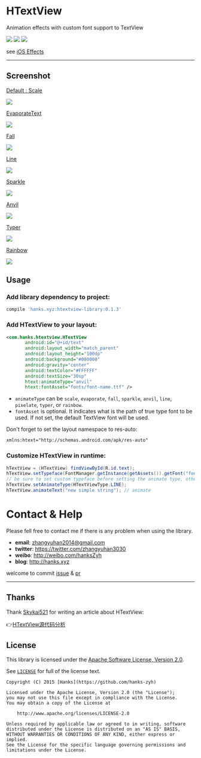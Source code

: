 # HTextView
Animation effects with custom font support to TextView

![](https://img.shields.io/hexpm/l/plug.svg)
![](https://img.shields.io/badge/Platform-Android-brightgreen.svg)
![](https://img.shields.io/badge/Android-CustomView-blue.svg)

see [iOS Effects](https://github.com/lexrus/LTMorphingLabel)

---

## Screenshot
[Default : Scale](https://github.com/hanks-zyh/HTextView/blob/master/htextview-library/src/main/java/com/hanks/htextview/animatetext/ScaleText.java)

![](https://github.com/hanks-zyh/HTextView/blob/master/screenshot/demo3.gif)

[EvaporateText](https://github.com/hanks-zyh/HTextView/blob/master/htextview-library/src/main/java/com/hanks/htextview/animatetext/EvaporateText.java)

![](https://github.com/hanks-zyh/HTextView/blob/master/screenshot/demo5.gif)

[Fall](https://github.com/hanks-zyh/HTextView/blob/master/htextview-library/src/main/java/com/hanks/htextview/animatetext/FallText.java)

![](https://github.com/hanks-zyh/HTextView/blob/master/screenshot/demo6.gif)

[Line](https://github.com/hanks-zyh/HTextView/blob/master/htextview-library/src/main/java/com/hanks/htextview/animatetext/LineText.java)

![](https://github.com/hanks-zyh/HTextView/blob/master/screenshot/demo7.gif)

[Sparkle](https://github.com/hanks-zyh/HTextView/blob/master/htextview-library/src/main/java/com/hanks/htextview/animatetext/SparkleText.java)

![](https://github.com/hanks-zyh/HTextView/blob/master/screenshot/demo8.gif)

[Anvil](https://github.com/hanks-zyh/HTextView/blob/master/htextview-library/src/main/java/com/hanks/htextview/animatetext/AnvilText.java)

![](https://github.com/hanks-zyh/HTextView/blob/master/screenshot/demo2.gif)


[Typer](https://github.com/hanks-zyh/HTextView/blob/master/htextview-library/src/main/java/com/hanks/htextview/animatetext/TyperText.java)

![](https://github.com/hanks-zyh/HTextView/blob/master/screenshot/typer.gif)


[Rainbow](https://github.com/hanks-zyh/HTextView/blob/master/htextview-library/src/main/java/com/hanks/htextview/animatetext/RainBowText.java)

![](https://github.com/hanks-zyh/HTextView/blob/master/screenshot/rainbow.gif)


## Usage

### Add library dependency to project:

```groovy
compile 'hanks.xyz:htextview-library:0.1.3'
```

### Add HTextView to your layout:

```xml
<com.hanks.htextview.HTextView
       android:id="@+id/text"
       android:layout_width="match_parent"
       android:layout_height="100dp"
       android:background="#000000"
       android:gravity="center"
       android:textColor="#FFFFFF"
       android:textSize="30sp"
       htext:animateType="anvil"
       htext:fontAsset="fonts/font-name.ttf" />
```

- `animateType` can be `scale`, `evaporate`, `fall`, `sparkle`, `anvil`, `line`, `pixelate`, `typer`, or `rainbow`.
- `fontAsset` is optional. It indicates what is the path of true type font to be used. If not set, the default TextView font will be used.

Don't forget to set the layout namespace to res-auto:

```xml
xmlns:htext="http://schemas.android.com/apk/res-auto"
```

### Customize HTextView in runtime:

```java
hTextView = (HTextView) findViewById(R.id.text);
hTextView.setTypeface(FontManager.getInstance(getAssets()).getFont("fonts/font-name.ttf")); 
// be sure to set custom typeface before setting the animate type, otherwise the font may not be updated.
hTextView.setAnimateType(HTextViewType.LINE);
hTextView.animateText("new simple string"); // animate
```


# Contact & Help

Please fell free to contact me if there is any problem when using the library.

- **email**: zhangyuhan2014@gmail.com
- **twitter**: https://twitter.com/zhangyuhan3030
- **weibo**: http://weibo.com/hanksZyh
- **blog**: http://hanks.xyz

welcome to commit [issue](https://github.com/hanks-zyh/HTextView/issues) & [pr](https://github.com/hanks-zyh/HTextView/pulls)

---

## Thanks

Thank [Skykai521](https://github.com/Skykai521) for writing an article about HTextView:

:point_right:[HTextView源代码分析](http://skykai521.github.io/2016/01/30/HTextView%E6%BA%90%E4%BB%A3%E7%A0%81%E5%88%86%E6%9E%90/)

 
## License

This library is licensed under the [Apache Software License, Version 2.0](http://www.apache.org/licenses/LICENSE-2.0).

See [`LICENSE`](LICENSE) for full of the license text.

    Copyright (C) 2015 [Hanks](https://github.com/hanks-zyh)

    Licensed under the Apache License, Version 2.0 (the "License");
    you may not use this file except in compliance with the License.
    You may obtain a copy of the License at

        http://www.apache.org/licenses/LICENSE-2.0

    Unless required by applicable law or agreed to in writing, software
    distributed under the License is distributed on an "AS IS" BASIS,
    WITHOUT WARRANTIES OR CONDITIONS OF ANY KIND, either express or implied.
    See the License for the specific language governing permissions and
    limitations under the License.

